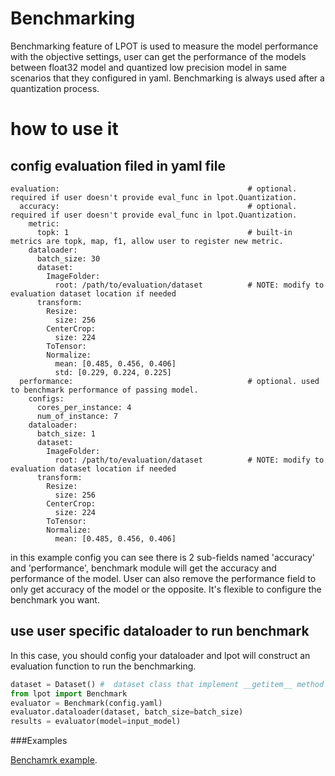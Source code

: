 Benchmarking
===============

Benchmarking feature of LPOT is used to measure the model performance with the objective settings, user can get the performance of the models between float32 model and quantized low precision model in same scenarios that they configured in yaml. Benchmarking is always used after a quantization process.

# how to use it
## config evaluation filed in yaml file

```
evaluation:                                          # optional. required if user doesn't provide eval_func in lpot.Quantization.
  accuracy:                                          # optional. required if user doesn't provide eval_func in lpot.Quantization.
    metric:
      topk: 1                                        # built-in metrics are topk, map, f1, allow user to register new metric.
    dataloader:
      batch_size: 30
      dataset:
        ImageFolder:
          root: /path/to/evaluation/dataset          # NOTE: modify to evaluation dataset location if needed
      transform:
        Resize:
          size: 256
        CenterCrop:
          size: 224
        ToTensor:
        Normalize:
          mean: [0.485, 0.456, 0.406]
          std: [0.229, 0.224, 0.225]
  performance:                                       # optional. used to benchmark performance of passing model.
    configs:
      cores_per_instance: 4
      num_of_instance: 7
    dataloader:
      batch_size: 1
      dataset:
        ImageFolder:
          root: /path/to/evaluation/dataset          # NOTE: modify to evaluation dataset location if needed
      transform:
        Resize:
          size: 256
        CenterCrop:
          size: 224
        ToTensor:
        Normalize:
          mean: [0.485, 0.456, 0.406]
```

in this example config you can see there is 2 sub-fields named 'accuracy' and 'performance', benchmark module will get the accuracy and performance of the model. User can also remove the performance field to only get accuracy of the model or the opposite. It's flexible to configure the benchmark you want.

## use user specific dataloader to run benchmark

In this case, you should config your dataloader and lpot will construct an evaluation function to run the benchmarking.

```python
dataset = Dataset() #  dataset class that implement __getitem__ method or __iter__ method
from lpot import Benchmark
evaluator = Benchmark(config.yaml)
evaluator.dataloader(dataset, batch_size=batch_size)
results = evaluator(model=input_model)

```

###Examples

[Benchamrk example](../examples/tensorflow/image_recognition/run_benchmark.sh).

